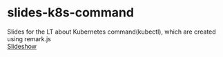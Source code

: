 # slides-k8s-command
Slides for the LT about Kubernetes command(kubectl), which are created using remark.js  
[Slideshow](https://kyohei-m.github.io/slides-k8s-command/)
